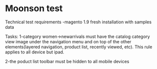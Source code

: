 # Moonson test

Technical test requirements
-magento 1.9 fresh installation with samples data

Tasks:
1-category women->newarrivals must have the catalog category view image
under the navigation menu and on top of the other elements(layered
navigation, product list, recently viewed, etc). This rule applies to
all device but ipad.

2-the poduct list toolbar must be hidden to all mobile devices
